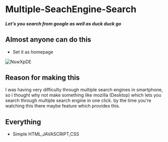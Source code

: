 # Multiple-SeachEngine-Search

##### Let's you search from google as well as duck duck go 

## Almost anyone can do this

- Set it as homepage

![NswXpDE](https://user-images.githubusercontent.com/54467382/88281613-dc3a6380-cc9c-11ea-9ee0-39704634e3f5.gif)

## Reason for making this

I was having very difficulty through multiple search engines in smartphone, so i thought why not make something like mozilla (Desktop) which lets you search through multiple search engine in one click. by the time you're watching this there maybe feature which provides this.

## Everything

- Simple HTML,JAVASCRIPT,CSS



